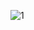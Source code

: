 ![1](https://user-images.githubusercontent.com/51047310/163180836-14358107-2b77-4130-818c-4a47d8f09dbb.png)
